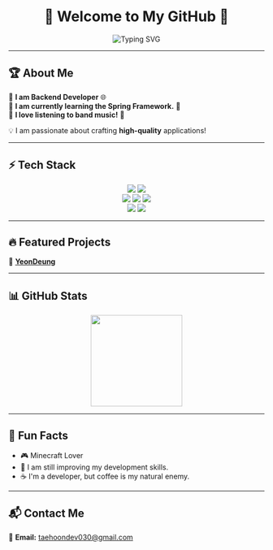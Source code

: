 <h1 align="center">🚀 Welcome to My GitHub 🚀</h1>

<div align="center">
  <img src="https://readme-typing-svg.herokuapp.com?font=Fira+Code&pause=1000&color=00BFFF&width=435&lines=Backend+Developer;Hardworking+Person" alt="Typing SVG" />
</div>


---

## 🏆 About Me  
🔹 **I am Backend Developer** 🌐 <br>
🔹 **I am currently learning the Spring Framework.** 📖  
🔹 **I love listening to band music!** 🎸 

💡  I am passionate about crafting **high-quality** applications!  

---

## ⚡ Tech Stack  
<p align="center">
  <img src="https://img.shields.io/badge/SpringBoot-6DB33F?style=for-the-badge&logo=springboot&logoColor=white"/>
  <img src="https://img.shields.io/badge/MySQL-4479A1?style=for-the-badge&logo=mysql&logoColor=white"/> <br>
  <img src="https://img.shields.io/badge/Django-092E20?style=for-the-badge&logo=django&logoColor=white"/>
  <img src="https://img.shields.io/badge/Python-3776AB?style=for-the-badge&logo=python&logoColor=white"/>
  <img src="https://img.shields.io/badge/PostgreSQL-4169E1?style=for-the-badge&logo=postgresql&logoColor=white"/> <br>
  <img src="https://img.shields.io/badge/Flutter-02569B?style=for-the-badge&logo=flutter&logoColor=white"/>
  <img src="https://img.shields.io/badge/Dart-0175C2?style=for-the-badge&logo=dart&logoColor=white"/> <br>
 
  
</p>

---

## 🔥 Featured Projects  
🚀 **[YeonDeung](https://github.com/taehoondev030/YeonDeung)** 

---

## 📊 GitHub Stats  
<p align="center">
  <img src="https://github-readme-stats.vercel.app/api?username=your-github-username&show_icons=true&theme=radical" height="180px"/>
  <!-- <img src="https://github-readme-stats.vercel.app/api/top-langs/?username=your-github-username&layout=compact&theme=radical" height="180px"/> -->
</p>

---

## 🎯 Fun Facts  
- 🎮 Minecraft Lover
- 🔧 I am still improving my development skills.
- ☕ I'm a developer, but coffee is my natural enemy.

---

## 📬 Contact Me  
📧 **Email:** taehoondev030@gmail.com  
<!-- 💬 **Discord:** -->
